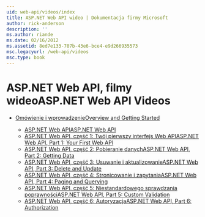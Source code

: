 ```yaml
---
uid: web-api/videos/index
title: ASP.NET Web API wideo | Dokumentacja firmy Microsoft
author: rick-anderson
description: ''
ms.author: riande
ms.date: 02/16/2012
ms.assetid: 8ed7e133-707b-43e6-bce4-e9d266935573
msc.legacyurl: /web-api/videos
msc.type: book
---
```

<a name="aspnet-web-api-videos"></a><span data-ttu-id="fc65e-102">ASP.NET Web API, filmy wideo</span><span class="sxs-lookup"><span data-stu-id="fc65e-102">ASP.NET Web API Videos</span></span>
====================
- [<span data-ttu-id="fc65e-103">Omówienie i wprowadzenie</span><span class="sxs-lookup"><span data-stu-id="fc65e-103">Overview and Getting Started</span></span>](getting-started/index.md)

    - [<span data-ttu-id="fc65e-104">ASP.NET Web API</span><span class="sxs-lookup"><span data-stu-id="fc65e-104">ASP.NET Web API</span></span>](getting-started/aspnet-web-api.md)
    - [<span data-ttu-id="fc65e-105">ASP.NET Web API, część 1: Twój pierwszy interfejs Web API</span><span class="sxs-lookup"><span data-stu-id="fc65e-105">ASP.NET Web API, Part 1: Your First Web API</span></span>](getting-started/your-first-web-api.md)
    - [<span data-ttu-id="fc65e-106">ASP.NET Web API, część 2: Pobieranie danych</span><span class="sxs-lookup"><span data-stu-id="fc65e-106">ASP.NET Web API, Part 2: Getting Data</span></span>](getting-started/getting-data.md)
    - [<span data-ttu-id="fc65e-107">ASP.NET Web API, część 3: Usuwanie i aktualizowanie</span><span class="sxs-lookup"><span data-stu-id="fc65e-107">ASP.NET Web API, Part 3: Delete and Update</span></span>](getting-started/delete-and-update.md)
    - [<span data-ttu-id="fc65e-108">ASP.NET Web API, część 4: Stronicowanie i zapytania</span><span class="sxs-lookup"><span data-stu-id="fc65e-108">ASP.NET Web API, Part 4: Paging and Querying</span></span>](getting-started/paging-and-querying.md)
    - [<span data-ttu-id="fc65e-109">ASP.NET Web API, część 5: Niestandardowego sprawdzania poprawności</span><span class="sxs-lookup"><span data-stu-id="fc65e-109">ASP.NET Web API, Part 5: Custom Validation</span></span>](getting-started/custom-validation.md)
    - [<span data-ttu-id="fc65e-110">ASP.NET Web API, część 6: Autoryzacja</span><span class="sxs-lookup"><span data-stu-id="fc65e-110">ASP.NET Web API, Part 6: Authorization</span></span>](getting-started/authorization.md)
